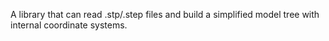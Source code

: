 A library that can read .stp/.step files and build a simplified model tree with internal coordinate systems.
